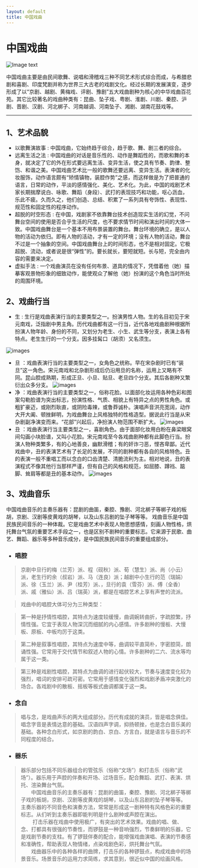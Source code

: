```yaml
---
layout: default
title: 中国戏曲
---
```


# 中国戏曲

![Image text ](https://raw.githubusercontent.com/lanruoshengchunxia/swi-homework/gh-pages/戏剧.2.jpg)


中国戏曲主要是由民间歌舞、说唱和滑稽戏三种不同艺术形式综合而成，与希腊悲剧和喜剧、印度梵剧并称为世界三大古老的戏剧文化。经过长期的发展演变，逐步形成了以“京剧、越剧、黄梅戏、评剧、豫剧”五大戏曲剧种为核心的中华戏曲百花苑。其它比较著名的戏曲种类有：昆曲、坠子戏、粤剧、淮剧、川剧、秦腔、沪剧、晋剧、汉剧、河北梆子、河南越调、河南坠子、湘剧、湖南花鼓戏等。

***

## 1、艺术品貌

*  以歌舞演故事 : 中国戏曲，它始终趋于综合，趋于歌、舞、剧三者的综合。
*  远离生活之法 : 中国戏曲的对话是音乐性的、动作是舞蹈性的，而歌和舞的本身，就决定了它的外在形式要远离生活、变异生活，使之具有节奏、韵律、整饬、和谐之美。中国戏曲艺术比一般的歌舞还要远离、变异生活。表演者的化妆服饰，动作语言颇有“矫情镇物，装腔作势”之感，而这样做是为了把普通的语言，日常的动作，平淡的感情强化、美化、艺术化。为此，中国的戏剧艺术家长期揣摩说白、咏歌、舞蹈（身段）、武打的表现技巧和功能，呕心沥血，乐此不疲。久而久之，他们创造、总结、积累了一系列具有夸饰性、表现性、规范性和固定性的程序动作。
*  超脱的时空形态 : 在中国，戏剧家不依靠舞台技术创造现实生活的幻觉，不问舞台空间的使用是否合乎生活的尺度，也不要求情节时间和演出时间的大体一致。中国戏曲舞台是一个基本不用布景装置的舞台。舞台环境的确立，是以人物的活动为依归。即有人物的活动，才有一定的环境；没有人物的活动，舞台不过是一个抽象的空间。中国戏曲舞台上的时间形态，也不是相对固定。它极超脱、流动，或者说是很“弹性”的。要长就长，要短就短。长与短，完全由内容的需要来决定。
*  虚拟手法 : 一个戏曲演员在没有任何布景、道具的情况下，凭借着他（她）描摹客观景物形象的细致动作，能使观众了解他（她）扮演的这个角色当时所处的周围环境。


## 2、戏曲行当

*  生 : 生行是戏曲表演行当的主要类型之一。扮演男性人物。生的名目初见于宋元南戏，泛指剧中男主角。历代戏曲都有这一行当，近代各地戏曲剧种根据所扮演人物年龄、身份的不同，又划分为老生、小生、武生等分支，表演上各有特点。老生生行的一个分支。因多挂髯口（胡须）又名须生。

![images](https://github.com/lanruoshengchunxia/swi-homework/raw/gh-pages/生.jpg)

*  旦 ：戏曲表演行当的主要类型之一，女角色之统称。早在宋杂剧时已有“装旦”这一角色。宋元南戏和北杂剧形成后仍沿用旦的名称，运用上又略有不同。昆山腔成熟期，形成正旦、小旦、贴旦、老旦四个分支。其后各剧种又繁衍出众多分支。
 ![images](https://github.com/lanruoshengchunxia/swi-homework/raw/gh-pages/旦.jpg)
*  净 ：戏曲表演行当的主要类型之一，俗称花脸。以面部化妆运用各种色彩和图案勾勒脸谱为突出标志，扮演性格、气质、相貌上有特异之点的男性角色。或粗犷豪迈，或刚烈耿直，或阴险毒辣，或鲁莽诚朴。演唱声音洪亮宽阔，动作大开大阖、顿挫鲜明，为戏曲舞台上风格独特的性格造型。据说此行当是从宋杂剧副净演变而来。“花部”兴起后，净扮演人物范围不断扩大。
![images](https://github.com/lanruoshengchunxia/swi-homework/raw/gh-pages/净.jpg)
*  丑 ：戏曲表演行当主要类型之一，喜剧角色。由于面部化妆用白粉在鼻梁眼窝间勾画小块脸谱，又叫小花脸。宋元南戏至今各戏曲剧种都有此脚色行当。扮演人物种类繁多，有的心地善良，幽默滑稽；有的奸诈刁恶，悭吝卑鄙。近代戏曲中，丑的表演艺术有了长足的发展，不同的剧种都有各自的风格特色。丑的表演一般不重唱工而以念白的口齿清楚、清脆流利为主。相对地说，丑的表演程式不像其他行当那样严谨，但有自己的风格和规范，如屈膝、蹲裆、踮脚、耸肩等都是丑的基本动作。
![images](https://github.com/lanruoshengchunxia/swi-homework/raw/gh-pages/丑.jpg)

## 3、戏曲音乐

中国戏曲音乐的主奏乐器有：昆剧的曲笛，秦腔、豫剧、河北梆子等梆子戏的板胡，京剧、汉剧等皮黄戏的胡琴，以及山东吕剧的坠子琴等等。
戏曲音乐是中国民族民间音乐的一种体裁。它是戏曲艺术中表现人物思想感情，刻画人物性格，烘托舞台气氛的重要艺术手段之一，也是区别不剧种的重要标志。它来源于民歌、曲艺、舞蹈、器乐等多种音乐成分，是中国民族民间音乐的重要组成部分。

* ### 唱腔
>京剧中旦行的梅（兰芳）派、程（砚秋）派、荀（慧生）派、尚（小云）派，老生行的余（叔岩）派、马（连良）派；越剧中小生行的范（瑞娟）派、徐（玉兰）派、尹（桂芳）派、，旦行的袁（雪芬）派、傅（全香）派、戚（雅仙）派、吕（瑞英）派，都是在唱腔艺术上享有声誉的流派。 

>戏曲中的唱腔大体可分为三种类型：

>第一种是抒情性唱腔，其特点为速度较缓慢，曲调婉转曲折，字疏腔繁，抒情性强。它宜于表现人物深沉而细腻的内心感情。许多剧种的慢板、大慢板、原板、中板均厉于这类。

>第二种是叙事性唱腔，其特点为速度中等，曲调较平直简朴，字密腔简，朗诵性强。它常用于交代情节和叙述人物的心情。许多剧种的二六、流水等均属于这一类。

>第三种是戏剧性唱腔，其特点为曲调的进行起伏较大，节奏与速度变化较为强烈，唱词的安排可疏可密。它常用于感情变化强烈和戏剧矛盾冲突激化的场合。各戏剧中的散板、摇板等板式曲调都属于这一类。

* ### 念白
>唱与念，是戏曲声乐的两大组成部分。历代有成就的演员，皆是唱念俱佳。唱念字音是表情达意的基础。汉语四声字调，抑扬顿挫，也是念白音乐美的基础。各种念白形式，如京剧的韵白、京白、方言白，就是语言与音乐的不同程度的结合。

* ### 器乐
>器乐部分包括不同乐器组合的管弦乐（俗称“文场”）和打击乐（俗称"武场”）。器乐用于声腔的伴奏和开场、过场音乐，配合舞蹈、武打、表演、烘托、渲染舞台气氛。<br>
>　　中国戏曲音乐的主奏乐器有：昆剧的曲笛，秦腔、豫剧、河北梆子等梆子戏的板胡，京剧、汉剧等皮黄戏的胡琴，以及山东吕剧的坠子琴等等。
主奏乐器的不同音色和演奏方法，常常是形成这一剧种特有风格色彩的重要标志。从们听到主奏乐器即能判明是什么剧种或声腔在演出。<br>     　　 打击乐器在戏曲中使用极广，有突出的艺术效果。戏曲的唱、做、念、打都具有很强的节奏性，而锣鼓是一种音响强烈，节奏鲜明的乐器，它是戏剧节奏的支柱。有了锣鼓伴奏的配合，能增强戏曲演唱、表演的节奏感和准确性，帮助表现人物情绪，点染戏剧色彩，烘托舞台气氛。 <br>
　　戏曲器乐中的各种各样的曲牌，打击乐的各种锣鼓点，构成戏曲中的场景音乐。场景音乐的运用力求简练，求其意到，很近似中国的绘画风格。